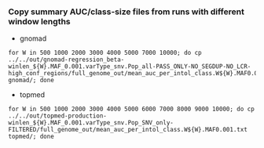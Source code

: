 ### Copy summary AUC/class-size files from runs with different window lengths

- gnomad
```
for W in 500 1000 2000 3000 4000 5000 7000 10000; do cp ../../out/gnomad-regression_beta-winlen_${W}.MAF_0.001.varType_snv.Pop_all-PASS_ONLY-NO_SEGDUP-NO_LCR-high_conf_regions/full_genome_out/mean_auc_per_intol_class.W${W}.MAF0.001.txt gnomad/; done
```

- topmed
```
for W in 500 1000 2000 3000 4000 5000 6000 7000 8000 9000 10000; do cp ../../out/topmed-production-winlen_${W}.MAF_0.001.varType_snv.Pop_SNV_only-FILTERED/full_genome_out/mean_auc_per_intol_class.W${W}.MAF0.001.txt topmed/; done
```
